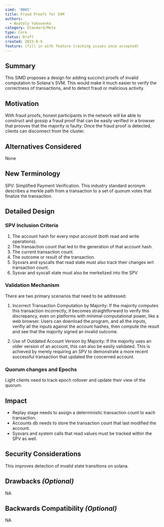 ```yaml
---
simd: '0065'
title: Fraud Proofs for SVM
authors:
  - Anatoly Yakovenko
category: Standard/Meta
type: Core
status: Draft
created: 2023-8-9
feature: (fill in with feature tracking issues once accepted)
---
```


## Summary

This SIMD proposes a design for adding succinct proofs of invalid
computation to Solana's SVM. This would make it much easier to
verify the correctness of transactions, and to detect fraud or
malicious activity.


## Motivation

With fraud proofs, honest participants in the network will be able
to construct and gossip a fraud proof that can be easily verified
in a browser that prooves that the majority is faulty.  Once the
fraud proof is detected, clients can disconnect from the cluster.

## Alternatives Considered

None

## New Terminology

SPV: Simplified Payment Verification.  This industry standard acronym
describes a merkle path from a transaction to a set of quorum votes
that finalize the transaction.

## Detailed Design

### SPV Inclusion Criteria

1. The account hash for every input account (both read and write operations).
2. The transaction count that led to the generation of that account hash.
3. The current transaction count.
4. The outcome or result of the transaction.
5. Sysvars and syscalls that read state must also track their changes wrt transaction count.
6. Sysvar and syscall state must also be merkelized into the SPV

### Validation Mechanism

There are two primary scenarios that need to be addressed:

1. Incorrect Transaction Computation by Majority: If the majority
computes this transaction incorrectly, it becomes straightforward
to verify this discrepancy, even on platforms with minimal computational
power, like a web browser. Users can download the program, and all
the inputs, verifiy all the inputs against the account hashes, then
compute the result and see that the majority signed an invalid
outcome.

2. Use of Outdated Account Version by Majority: If the majority
uses an older version of an account, this can also be easily
validated. This is achieved by merely requiring an SPV to demonstrate
a more recent successful transaction that updated the concerned
account.

### Quorum changes and Epochs

Light clients need to track epoch rollover and update their view of the quorum.

## Impact

- Replay stage needs to assign a deterministic transaction count to each transaction.
- Accounts db needs to store the transaction count that last modified the account.
- Sysvars and system calls that read values must be tracked within the SPV as well.

## Security Considerations

This improves detection of invalid state transitions on solana.

## Drawbacks *(Optional)*

NA

## Backwards Compatibility *(Optional)*

NA
